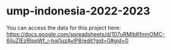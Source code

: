 # ump-indonesia-2022-2023

You can access the data for this project here: https://docs.google.com/spreadsheets/d/107uRMlbKfmnOMC-6iIuZIEzRlppWf_i-hqi1uzAvlP8/edit?gid=0#gid=0
